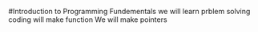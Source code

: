 #Introduction to Programming Fundementals
we will learn prblem solving
coding
will make function
We will make pointers
